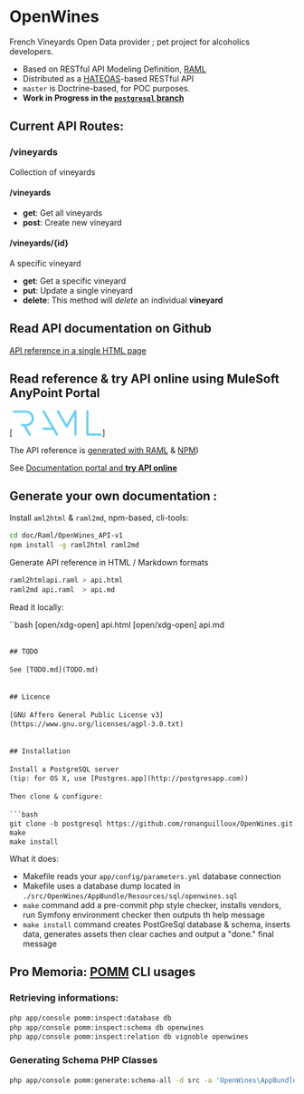 OpenWines
=========

French Vineyards Open Data provider ; pet project for alcoholics developers.

- Based on RESTful API Modeling Definition, [RAML](http://raml.org/)
- Distributed as a [HATEOAS](http://en.wikipedia.org/wiki/HATEOAS)-based RESTful API
- `master` is Doctrine-based, for POC purposes.
- __Work in Progress in the [`postgresql` branch](https://github.com/ronanguilloux/OpenWines/tree/postgresql)__
 

## Current API Routes:

### /vineyards
Collection of vineyards

#### /vineyards

* **get**: Get all vineyards
* **post**: Create new vineyard

#### /vineyards/{id}
A specific vineyard

* **get**: Get a specific vineyard
* **put**: Update a single vineyard
* **delete**: This method will *delete* an individual **vineyard**

## Read API documentation on Github

[API reference in a single HTML page](http://htmlpreview.github.io/?https://github.com/ronanguilloux/OpenWines/blob/postgresql/doc/Raml/OpenWines_API-v1/api.html)

## Read reference & try API online using MuleSoft AnyPoint Portal

[![RAML logo](doc/Raml/raml.png)]

The API reference is [generated with RAML](http://raml.org) & [NPM](https://www.npmjs.com))

See [Documentation portal and __try API online__](https://anypoint.mulesoft.com/apiplatform/web-appio/#/portals/apis/13139/versions/13779/pages/15467)

## Generate your own documentation :

Install `aml2html` & `raml2md`, npm-based, cli-tools:

```bash
cd doc/Raml/OpenWines_API-v1
npm install -g raml2html raml2md
```

Generate API reference in HTML / Markdown formats

```bash
raml2htmlapi.raml > api.html
raml2md api.raml  > api.md
```

Read it locally:

``bash
[open/xdg-open] api.html
[open/xdg-open] api.md
```

## TODO

See [TODO.md](TODO.md)


## Licence

[GNU Affero General Public License v3](https://www.gnu.org/licenses/agpl-3.0.txt)


## Installation

Install a PostgreSQL server
(tip: for OS X, use [Postgres.app](http://postgresapp.com))

Then clone & configure:

```bash
git clone -b postgresql https://github.com/ronanguilloux/OpenWines.git
make
make install
```

What it does:

- Makefile reads your `app/config/parameters.yml` database connection
- Makefile uses a database dump located in `./src/OpenWines/AppBundle/Resources/sql/openwines.sql`
- `make` command add a pre-commit php style checker, installs vendors, run Symfony environment checker then outputs th help message
- `make install` command creates PostGreSql database & schema, inserts data, generates assets then clear caches and output a "done." final message


## Pro Memoria: [POMM](pomm-project.org) CLI usages

### Retrieving informations:

```bash
php app/console pomm:inspect:database db
php app/console pomm:inspect:schema db openwines
php app/console pomm:inspect:relation db vignoble openwines
```

### Generating Schema PHP Classes

```bash
php app/console pomm:generate:schema-all -d src -a 'OpenWines\AppBundle' db openwines
```
